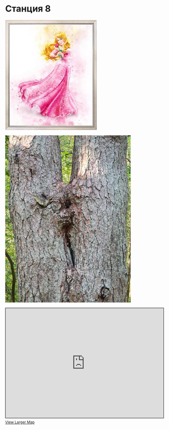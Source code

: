 <script>if (!document.cookie.split('; ').find(row => row.startsWith('questStarted'))) { window.location.href = "/404" }</script>

# Станция 8

![Stage 8](img/08.jpg)

![Path 8](path/08.jpg)

<iframe width="100%" height="350" frameborder="0" scrolling="no" marginheight="0" marginwidth="0" src="https://www.openstreetmap.org/export/embed.html?bbox=24.87409830093384%2C59.46268743283731%2C24.88276720046997%2C59.46650858854088&amp;layer=mapnik&amp;marker=59.46459806469172%2C24.878432750701904" style="border: 1px solid black"></iframe><br/><small><a href="https://www.openstreetmap.org/?mlat=59.46460&amp;mlon=24.87843#map=17/59.46460/24.87843&amp;layers=N">View Larger Map</a></small>